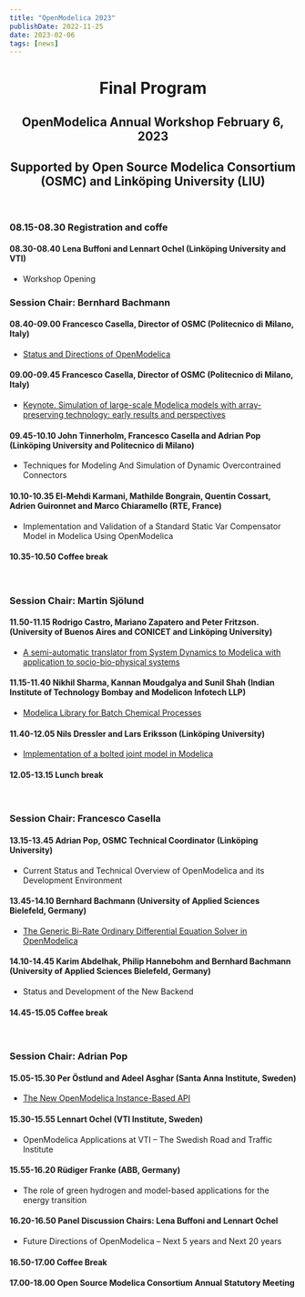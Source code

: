 ```yaml
---
title: "OpenModelica 2023"
publishDate: 2022-11-25
date: 2023-02-06
tags: [news]
---
```


<h1 align=center>Final Program</h1>
<h2 align=center>OpenModelica Annual Workshop February 6, 2023</h2>
<h2 align=center>Supported by Open Source Modelica Consortium (OSMC) and Linköping University (LIU) </h2>
<br/>

### 08.15-08.30 Registration and coffe
#### 08.30-08.40 Lena Buffoni and Lennart Ochel (Linköping University and VTI)
- Workshop Opening

### Session Chair: Bernhard Bachmann
#### 08.40-09.00 Francesco Casella, Director of OSMC (Politecnico di Milano, Italy)
- [Status and Directions of OpenModelica](/images/M_images/OpenModelicaWorkshop_2023/OpenModelica2023-talk01-FrancescoCasella-OpenModelica-Workshop-StatusDirections-v3.pdf)

#### 09.00-09.45 Francesco Casella, Director of OSMC (Politecnico di Milano, Italy)
- [Keynote. Simulation of large-scale Modelica models with array-preserving technology: early results and perspectives](/images/M_images/OpenModelicaWorkshop_2023/SimulationoflargemodelsarraypreservingAnimations.pdf)

#### 09.45-10.10 John Tinnerholm, Francesco Casella and Adrian Pop (Linköping University and Politecnico di Milano)
- Techniques for Modeling And Simulation of Dynamic Overcontrained Connectors

#### 10.10-10.35 El-Mehdi Karmani, Mathilde Bongrain, Quentin Cossart, Adrien Guironnet and Marco Chiaramello (RTE, France)
- Implementation and Validation of a Standard Static Var Compensator Model in Modelica Using OpenModelica
#### 10.35-10.50 Coffee break
<br/>

### Session Chair: Martin Sjölund

#### 11.50-11.15 Rodrigo Castro, Mariano Zapatero and Peter Fritzson.(University of Buenos Aires and CONICET and Linköping University)
- [A semi-automatic translator from System Dynamics to Modelica with application to socio-bio-physical systems](/images/M_images/OpenModelicaWorkshop_2023/OpenModelica2023-talk05-SystemDynamics-to-Modelica-Translator-Castro-Fritzson.pptx)

#### 11.15-11.40 Nikhil Sharma, Kannan Moudgalya and Sunil Shah (Indian Institute of Technology Bombay and Modelicon Infotech LLP)
- [Modelica Library for Batch Chemical Processes](/images/M_images/OpenModelicaWorkshop_2023/Nikhil_Sharma_Latest.pdf)

#### 11.40-12.05 Nils Dressler and Lars Eriksson (Linköping University)
- [Implementation of a bolted joint model in Modelica](/images/M_images/OpenModelicaWorkshop_2023/2023-02-06_OpenModelica_Workshop_NilsDressler.pdf)

#### 12.05-13.15 Lunch break
<br/>

### Session Chair: Francesco Casella
#### 13.15-13.45 Adrian Pop, OSMC Technical Coordinator (Linköping University)
- Current Status and Technical Overview of OpenModelica and its Development Environment

#### 13.45-14.10 Bernhard Bachmann (University of Applied Sciences Bielefeld, Germany)
- [The Generic Bi-Rate Ordinary Differential Equation Solver in OpenModelica](/images/M_images/OpenModelicaWorkshop_2023/GBODE-OpenModelicaWorkshop_2023.pdf)

#### 14.10-14.45 Karim Abdelhak, Philip Hannebohm and Bernhard Bachmann (University of Applied Sciences Bielefeld, Germany)
- Status and Development of the New Backend

#### 14.45-15.05 Coffee break
<br/>

### Session Chair: Adrian Pop
#### 15.05-15.30 Per Östlund and Adeel Asghar (Santa Anna Institute, Sweden)
- [The New OpenModelica Instance-Based API](/images/M_images/OpenModelicaWorkshop_2023/InstanceAPI.pdf)

#### 15.30-15.55 Lennart Ochel (VTI Institute, Sweden)
- OpenModelica Applications at VTI – The Swedish Road and Traffic Institute

#### 15.55-16.20 Rüdiger Franke (ABB, Germany)
- The role of green hydrogen and model-based applications for the energy transition

#### 16.20-16.50 Panel Discussion Chairs: Lena Buffoni and Lennart Ochel
- Future Directions of OpenModelica – Next 5 years and Next 20 years
#### 16.50-17.00 Coffee Break

#### 17.00-18.00 Open Source Modelica Consortium Annual Statutory Meeting